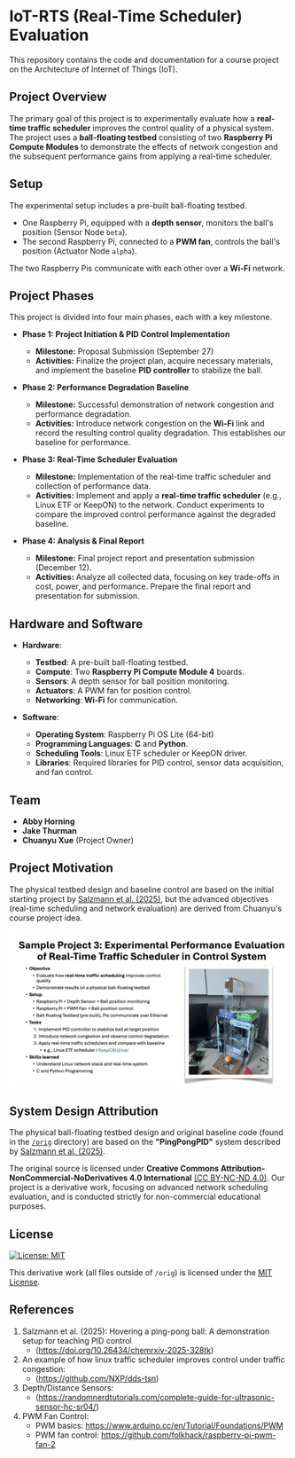 # IoT-RTS (Real-Time Scheduler) Evaluation

This repository contains the code and documentation for a course project on the Architecture of Internet of Things (IoT).

## Project Overview
The primary goal of this project is to experimentally evaluate how a **real-time traffic scheduler** improves the control quality of a physical system. The project uses a **ball-floating testbed** consisting of two **Raspberry Pi Compute Modules** to demonstrate the effects of network congestion and the subsequent performance gains from applying a real-time scheduler.

## Setup
The experimental setup includes a pre-built ball-floating testbed.
* One Raspberry Pi, equipped with a **depth sensor**, monitors the ball's position (Sensor Node `beta`).
* The second Raspberry Pi, connected to a **PWM fan**, controls the ball's position (Actuator Node `alpha`).

The two Raspberry Pis communicate with each other over a **Wi-Fi** network.

## Project Phases
This project is divided into four main phases, each with a key milestone.

* **Phase 1: Project Initiation & PID Control Implementation**
    * **Milestone:** Proposal Submission (September 27)
    * **Activities:** Finalize the project plan, acquire necessary materials, and implement the baseline **PID controller** to stabilize the ball. 

* **Phase 2: Performance Degradation Baseline**
    * **Milestone:** Successful demonstration of network congestion and performance degradation.
    * **Activities:** Introduce network congestion on the **Wi-Fi** link and record the resulting control quality degradation. This establishes our baseline for performance. 

* **Phase 3: Real-Time Scheduler Evaluation**
    * **Milestone:** Implementation of the real-time traffic scheduler and collection of performance data.
    * **Activities:** Implement and apply a **real-time traffic scheduler** (e.g., Linux ETF or KeepON) to the network. Conduct experiments to compare the improved control performance against the degraded baseline. 

* **Phase 4: Analysis & Final Report**
    * **Milestone:** Final project report and presentation submission (December 12).
    * **Activities:** Analyze all collected data, focusing on key trade-offs in cost, power, and performance. Prepare the final report and presentation for submission. 

## Hardware and Software 
* **Hardware**:
    * **Testbed**: A pre-built ball-floating testbed.
    * **Compute**: Two **Raspberry Pi Compute Module 4** boards. 
    * **Sensors**: A depth sensor for ball position monitoring.
    * **Actuators**: A PWM fan for position control.
    * **Networking**: **Wi-Fi** for communication.

* **Software**: 
    * **Operating System**: Raspberry Pi OS Lite (64-bit)
    * **Programming Languages**: **C** and **Python**. 
    * **Scheduling Tools**: Linux ETF scheduler or KeepON driver.
    * **Libraries**: Required libraries for PID control, sensor data acquisition, and fan control.

## Team
* **Abby Horning**
* **Jake Thurman**
* **Chuanyu Xue** (Project Owner)

## Project Motivation
The physical testbed design and baseline control are based on the initial starting project by [Salzmann et al. (2025)](https://doi.org/10.26434/chemrxiv-2025-328tk), but the advanced objectives (real-time scheduling and network evaluation) are derived from Chuanyu's course project idea.

![Sample Project Summary Description](pics/Project_Summary_2025.png) 

## System Design Attribution

The physical ball-floating testbed design and original baseline code (found in the [`/orig`](/orig) directory) are based on the **"PingPongPID"** system described by [Salzmann et al. (2025)](https://doi.org/10.26434/chemrxiv-2025-328tk).

The original source is licensed under **Creative Commons Attribution-NonCommercial-NoDerivatives 4.0 International** [(CC BY-NC-ND 4.0)](https://creativecommons.org/licenses/by-nc-nd/4.0/). Our project is a derivative work, focusing on advanced network scheduling evaluation, and is conducted strictly for non-commercial educational purposes.

## License
[![License: MIT](https://img.shields.io/badge/License-MIT-yellow.svg)](https://opensource.org/licenses/MIT) 

This derivative work (all files outside of `/orig`) is licensed under the [MIT License](LICENSE).

## References
1. Salzmann et al. (2025): Hovering a ping-pong ball: A demonstration setup for teaching PID control
      - (https://doi.org/10.26434/chemrxiv-2025-328tk)  
2. An example of how linux traffic scheduler improves control under traffic congestion:  
      - (https://github.com/NXP/dds-tsn)
3. Depth/Distance Sensors:  
      - (https://randomnerdtutorials.com/complete-guide-for-ultrasonic-sensor-hc-sr04/)  
4. PWM Fan Control:  
      - PWM basics: https://www.arduino.cc/en/Tutorial/Foundations/PWM  
      - PWM fan control: https://github.com/folkhack/raspberry-pi-pwm-fan-2  

